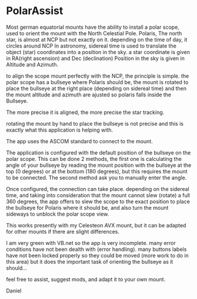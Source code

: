 # PolarAssist
Most german equatorial mounts have the ability to install a polar scope, used to orient the mount with the North Celestial Pole. 
Polaris, The north star, is almost at NCP but not exactly on it. depending on the time of day, it circles around NCP
In astronomy, sidereal time is used to translate the object (star) coordinates into a position in the sky.
a star coordinate is given in RA(right ascension) and Dec (declination)
Position in the sky is given in Altitude and Azimuth.

to align the scope mount perfectly with the NCP, the principle is simple. the polar scope has a bullseye where
Polaris should be, the mount is rotated to place the bullseye at the right place (depending on sidereal time)
and then the mount altitude and azimuth are ajusted so polaris falls inside the Bullseye.

The more precise it is aligned, the more precise the star tracking.

rotating the mount by hand to place the bullseye is not precise and this is exactly what this application is helping with. 

The app uses the ASCOM standard to connect to the mount.

The application is configured with the default position of the bullseye on the polar scope. This can be done 2 methods, 
the first one is calculating the angle of your bullseye by reading the mount position with the bullseye at the top (0 degrees)
or at the bottom (180 degrees), but this requires the mount to be connected. The second method ask you to manually 
enter the angle.

Once configured, the connection can take place. depending on the sidereal time, and taking into consideration that the
mount cannot slew (rotate) a full 360 degrees, the app offers to slew the scope to the exact position to place the bullseye
for Polaris where it should be, and also turn the mount sideways to unblock the polar scope view. 

This works presently with my Celesteon AVX mount, but it can be adapted for other mounts if there are slight differences.

I am very green with VB.net so the app is very incomplete. many error conditions have not been dealth with (error handling).
many buttons labels have not been locked properly so they could be moved (more work to do in this area)
but it does the important task of orienting the bullseye as it should...

feel free to assist, suggest mods, and adapt it to your own mount.

Daniel
